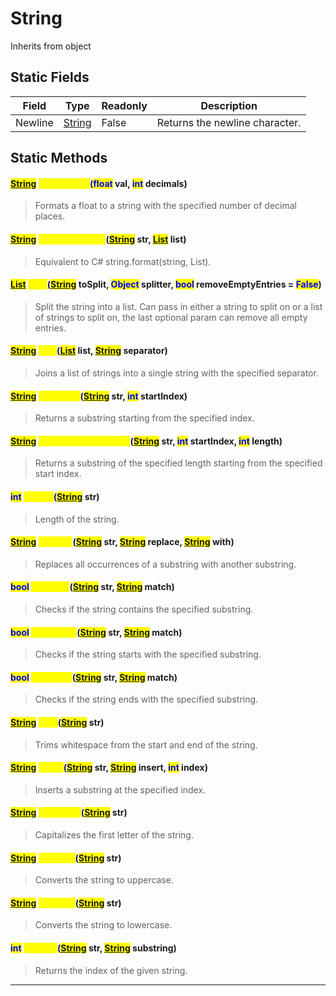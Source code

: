 # String
Inherits from object
## Static Fields
|Field|Type|Readonly|Description|
|---|---|---|---|
|Newline|[String](../static/String.md)|False|Returns the newline character.|
## Static Methods
#### <mark style="color:blue;">[String](../static/String.md)</mark> <mark style="color:yellow;">FormatFloat</mark>(<mark style="color:blue;">float</mark> val, <mark style="color:blue;">int</mark> decimals)
> Formats a float to a string with the specified number of decimal places.
#### <mark style="color:blue;">[String](../static/String.md)</mark> <mark style="color:yellow;">FormatFromList</mark>(<mark style="color:blue;">[String](../static/String.md)</mark> str, <mark style="color:blue;">[List](../objects/List.md)</mark> list)
> Equivalent to C# string.format(string, List<string>).
#### <mark style="color:blue;">[List](../objects/List.md)</mark> <mark style="color:yellow;">Split</mark>(<mark style="color:blue;">[String](../static/String.md)</mark> toSplit, <mark style="color:blue;">Object</mark> splitter, <mark style="color:blue;">bool</mark> removeEmptyEntries = <mark style="color:blue;">False</mark>)
> Split the string into a list. Can pass in either a string to split on or a list of strings to split on, the last optional param can remove all empty entries.
#### <mark style="color:blue;">[String](../static/String.md)</mark> <mark style="color:yellow;">Join</mark>(<mark style="color:blue;">[List](../objects/List.md)</mark> list, <mark style="color:blue;">[String](../static/String.md)</mark> separator)
> Joins a list of strings into a single string with the specified separator.
#### <mark style="color:blue;">[String](../static/String.md)</mark> <mark style="color:yellow;">Substring</mark>(<mark style="color:blue;">[String](../static/String.md)</mark> str, <mark style="color:blue;">int</mark> startIndex)
> Returns a substring starting from the specified index.
#### <mark style="color:blue;">[String](../static/String.md)</mark> <mark style="color:yellow;">SubstringWithLength</mark>(<mark style="color:blue;">[String](../static/String.md)</mark> str, <mark style="color:blue;">int</mark> startIndex, <mark style="color:blue;">int</mark> length)
> Returns a substring of the specified length starting from the specified start index.
#### <mark style="color:blue;">int</mark> <mark style="color:yellow;">Length</mark>(<mark style="color:blue;">[String](../static/String.md)</mark> str)
> Length of the string.
#### <mark style="color:blue;">[String](../static/String.md)</mark> <mark style="color:yellow;">Replace</mark>(<mark style="color:blue;">[String](../static/String.md)</mark> str, <mark style="color:blue;">[String](../static/String.md)</mark> replace, <mark style="color:blue;">[String](../static/String.md)</mark> with)
> Replaces all occurrences of a substring with another substring.
#### <mark style="color:blue;">bool</mark> <mark style="color:yellow;">Contains</mark>(<mark style="color:blue;">[String](../static/String.md)</mark> str, <mark style="color:blue;">[String](../static/String.md)</mark> match)
> Checks if the string contains the specified substring.
#### <mark style="color:blue;">bool</mark> <mark style="color:yellow;">StartsWith</mark>(<mark style="color:blue;">[String](../static/String.md)</mark> str, <mark style="color:blue;">[String](../static/String.md)</mark> match)
> Checks if the string starts with the specified substring.
#### <mark style="color:blue;">bool</mark> <mark style="color:yellow;">EndsWith</mark>(<mark style="color:blue;">[String](../static/String.md)</mark> str, <mark style="color:blue;">[String](../static/String.md)</mark> match)
> Checks if the string ends with the specified substring.
#### <mark style="color:blue;">[String](../static/String.md)</mark> <mark style="color:yellow;">Trim</mark>(<mark style="color:blue;">[String](../static/String.md)</mark> str)
> Trims whitespace from the start and end of the string.
#### <mark style="color:blue;">[String](../static/String.md)</mark> <mark style="color:yellow;">Insert</mark>(<mark style="color:blue;">[String](../static/String.md)</mark> str, <mark style="color:blue;">[String](../static/String.md)</mark> insert, <mark style="color:blue;">int</mark> index)
> Inserts a substring at the specified index.
#### <mark style="color:blue;">[String](../static/String.md)</mark> <mark style="color:yellow;">Capitalize</mark>(<mark style="color:blue;">[String](../static/String.md)</mark> str)
> Capitalizes the first letter of the string.
#### <mark style="color:blue;">[String](../static/String.md)</mark> <mark style="color:yellow;">ToUpper</mark>(<mark style="color:blue;">[String](../static/String.md)</mark> str)
> Converts the string to uppercase.
#### <mark style="color:blue;">[String](../static/String.md)</mark> <mark style="color:yellow;">ToLower</mark>(<mark style="color:blue;">[String](../static/String.md)</mark> str)
> Converts the string to lowercase.
#### <mark style="color:blue;">int</mark> <mark style="color:yellow;">IndexOf</mark>(<mark style="color:blue;">[String](../static/String.md)</mark> str, <mark style="color:blue;">[String](../static/String.md)</mark> substring)
> Returns the index of the given string.

---

